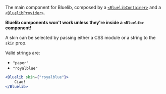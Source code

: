 The main component for Bluelib, composed by a [`<BluelibContainer>`](#bluelibcontainer) and a
[`<BluelibProvider>`](#bluelibprovider).

**Bluelib components won't work unless they're inside a `<Bluelib>` component!**

A skin can be selected by passing either a CSS module or a string to the `skin` prop.

Valid strings are:

- `"paper"`
- `"royalblue"`

```jsx
<Bluelib skin={"royalblue"}>
    Ciao!
</Bluelib>
```
